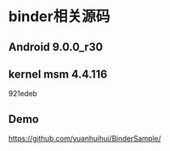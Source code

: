 # binder相关源码

## Android 9.0.0_r30
## kernel msm 4.4.116
921edeb 

## Demo
https://github.com/yuanhuihui/BinderSample/
